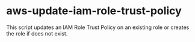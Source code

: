 # aws-update-iam-role-trust-policy
This script updates an IAM Role Trust Policy on an existing role or creates the role if does not exist.
